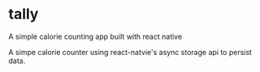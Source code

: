 # tally
A simple calorie counting app built with react native

A simpe calorie counter using react-natvie's async storage api to persist data.
